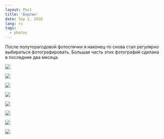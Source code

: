 ```yaml
---
layout: Post
title: 'Берлин'
date: Sep 2, 2016
lang: ru
tags:
  - photos
---
```


После полуторагодовой фотоспячки я наконец-то снова стал регулярно выбираться фотографировать. Большая часть этих фотографий сделана в последние два месяца.

![](photo://2016-08-06_8082_Artem_Sapegin)

<!--more-->

![](photo://2015-07-19_5363_Artem_Sapegin)

![](photo://2016-04-10_6336_Artem_Sapegin)

![](photo://2016-07-23_7911_Artem_Sapegin)

![](photo://2016-07-23_7948_Artem_Sapegin)

![](photo://2016-07-30_7979_Artem_Sapegin)

![](photo://2016-08-06_8098_Artem_Sapegin)

![](photo://2016-08-28_8239_Artem_Sapegin)

